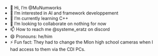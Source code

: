 - 👋 Hi, I’m @MuNumworks
- 👀 I’m interested in AI and framework developpement 
- 🌱 I’m currently learning C++
- 💞️ I’m looking to collaborate on nothing for now
- 📫 How to reach me @systeme_eratz on discord
- 😄 Pronouns: he/him
- ⚡ Fun fact: They had to change the Mlon high school cameras when I had access to them via the CDI PCs.

<!---
MuNumworks/MuNumworks is a ✨ special ✨ repository because its `README.md` (this file) appears on your GitHub profile.
You can click the Preview link to take a look at your changes.
--->
